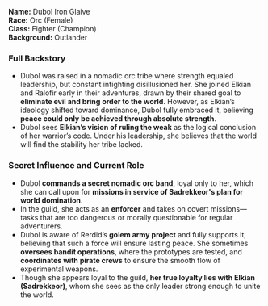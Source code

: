 **Name:** Dubol Iron Glaive  
**Race:** Orc (Female)  
**Class:** Fighter (Champion)  
**Background:** Outlander

### **Full Backstory**

- Dubol was raised in a nomadic orc tribe where strength equaled leadership, but constant infighting disillusioned her. She joined Elkian and Ralofir early in their adventures, drawn by their shared goal to **eliminate evil and bring order to the world**. However, as Elkian’s ideology shifted toward dominance, Dubol fully embraced it, believing **peace could only be achieved through absolute strength**.
- Dubol sees **Elkian’s vision of ruling the weak** as the logical conclusion of her warrior’s code. Under his leadership, she believes that the world will find the stability her tribe lacked.

### **Secret Influence and Current Role**

- Dubol **commands a secret nomadic orc band**, loyal only to her, which she can call upon for **missions in service of Sadrekkeor's plan for world domination**.
- In the guild, she acts as an **enforcer** and takes on covert missions—tasks that are too dangerous or morally questionable for regular adventurers.
- Dubol is aware of Rerdid’s **golem army project** and fully supports it, believing that such a force will ensure lasting peace. She sometimes **oversees bandit operations**, where the prototypes are tested, and **coordinates with pirate crews** to ensure the smooth flow of experimental weapons.
- Though she appears loyal to the guild, **her true loyalty lies with Elkian (Sadrekkeor)**, whom she sees as the only leader strong enough to unite the world.